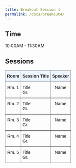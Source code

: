```yaml
---
title: Breakout Session 4
permalink: /docs/breakout4/
---
```


## Time

10:00AM - 11:30AM

## Sessions

<style type="text/css">
.tg  {border-collapse:collapse;border-spacing:0;}
.tg td{border-color:black;border-style:solid;border-width:1px;font-family:Arial, sans-serif;font-size:14px;
  overflow:hidden;padding:10px 5px;word-break:normal;}
.tg th{border-color:black;border-style:solid;border-width:1px;font-family:Arial, sans-serif;font-size:14px;
  font-weight:normal;overflow:hidden;padding:10px 5px;word-break:normal;}
.tg .tg-c3ow{border-color:inherit;text-align:center;vertical-align:top}
.tg .tg-5w3z{background-color:#ecf4ff;border-color:inherit;text-align:center;vertical-align:top}
.tg .tg-0pky{border-color:inherit;text-align:left;vertical-align:top}
</style>
<table class="tg">
<thead>
  <tr>
    <th class="tg-5w3z"><span style="font-weight:bold">Room</span></th>
    <th class="tg-5w3z"><span style="font-weight:bold">Session Title</span></th>
    <th class="tg-5w3z"><span style="font-weight:bold">Speaker</span></th>
  </tr>
</thead>
<tbody>
  <tr>
    <td class="tg-c3ow">Rm. 1</td>
    <td class="tg-0pky">Title<br>Gr. </td>
    <td class="tg-c3ow">Name</td>
  </tr>
  <tr>
    <td class="tg-c3ow">Rm. 2</td>
    <td class="tg-0pky">Title<br>Gr. </td>
    <td class="tg-c3ow">Name</td>
  </tr>
  <tr>
    <td class="tg-c3ow">Rm. 3</td>
    <td class="tg-0pky">Title<br>Gr. </td>
    <td class="tg-c3ow">Name</td>
  </tr>
  <tr>
    <td class="tg-c3ow">Rm. 4</td>
    <td class="tg-0pky">Title<br>Gr. </td>
    <td class="tg-c3ow">Name</td>
  </tr>
  <tr>
    <td class="tg-c3ow">Rm. 5</td>
    <td class="tg-0pky">Title<br>Gr. </td>
    <td class="tg-c3ow">Name</td>
  </tr>
</tbody>
</table>